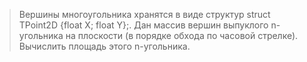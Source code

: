 > Вершины многоугольника хранятся в виде структур struct TPoint2D {float X; float Y};. Дан массив вершин выпуклого n-угольника на плоскости (в порядке обхода по часовой стрелке). Вычислить площадь этого n-угольника.
